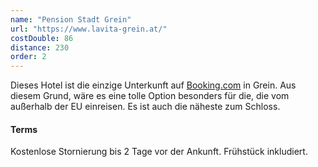 ```yaml
---
name: "Pension Stadt Grein"
url: "https://www.lavita-grein.at/"
costDouble: 86
distance: 230
order: 2
---
```


Dieses Hotel ist die einzige Unterkunft auf [Booking.com](https://www.booking.com/hotel/at/pension-stadt-grein.en-gb.html?checkin=2021-08-27;checkout=2021-08-29;group_adults=2) in Grein. Aus diesem Grund, wäre es eine tolle Option besonders für die, die vom außerhalb der EU einreisen. Es ist auch die näheste zum Schloss.

#### Terms

Kostenlose Stornierung bis 2 Tage vor der Ankunft. Frühstück inkludiert.